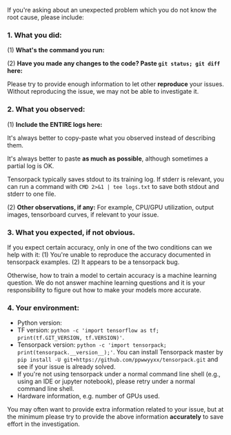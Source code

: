If you're asking about an unexpected problem which you do not know the root cause,
please include:

### 1. What you did:

(1) **What's the command you run:**

(2) **Have you made any changes to the code? Paste `git status; git diff` here:**

  Please try to provide enough information to let other __reproduce__ your issues.
  Without reproducing the issue, we may not be able to investigate it.

### 2. What you observed:

(1) **Include the ENTIRE logs here:**

It's always better to copy-paste what you observed instead of describing them.

It's always better to paste **as much as possible**, although sometimes a partial log is OK.

Tensorpack typically saves stdout to its training log.
If stderr is relevant, you can run a command with `CMD 2>&1 | tee logs.txt`
to save both stdout and stderr to one file.

(2) **Other observations, if any:**
For example, CPU/GPU utilization, output images, tensorboard curves, if relevant to your issue.

### 3. What you expected, if not obvious.

If you expect certain accuracy, only in one of the two conditions can we help with it:
(1) You're unable to reproduce the accuracy documented in tensorpack examples.
(2) It appears to be a tensorpack bug.

Otherwise, how to train a model to certain accuracy is a machine learning question.
We do not answer machine learning questions and it is your responsibility to
figure out how to make your models more accurate.

### 4. Your environment:
  + Python version:
  + TF version: `python -c 'import tensorflow as tf; print(tf.GIT_VERSION, tf.VERSION)'`.
  + Tensorpack version: `python -c 'import tensorpack; print(tensorpack.__version__);'`.
      You can install Tensorpack master by `pip install -U git+https://github.com/ppwwyyxx/tensorpack.git`
      and see if your issue is already solved.
  + If you're not using tensorpack under a normal command line shell (e.g.,
    using an IDE or jupyter notebook), please retry under a normal command line shell.
  + Hardware information, e.g. number of GPUs used.

You may often want to provide extra information related to your issue, but
at the minimum please try to provide the above information __accurately__ to save effort in the investigation.
